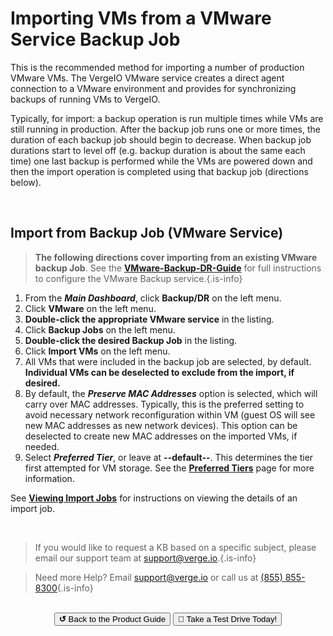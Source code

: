 

# Importing VMs from a VMware Service Backup Job

This is the recommended method for importing a number of production VMware VMs. The VergeIO VMware service creates a direct agent connection to a VMware environment and provides for synchronizing backups of running VMs to VergeIO.

Typically, for import: a backup operation is run multiple times while VMs are still running in production. After the backup job runs one or more times, the duration of each backup job should begin to decrease. When backup job durations start to level off (e.g. backup duration is about the same each time) one last backup is performed while the VMs are powered down and then the import operation is completed using that backup job (directions below).

<br>


## Import from Backup Job (VMware Service)

> **The following directions cover importing from an existing VMware backup Job**. See the [**VMware-Backup-DR-Guide**](/public/kb/vmware-backup-dr-guide) for full instructions to configure the VMware Backup service.{.is-info}

1.  From the ***Main Dashboard***, click **Backup/DR** on the left menu.
2.  Click **VMware** on the left menu.
3.  **Double-click the appropriate VMware service** in the listing.
4.  Click **Backup Jobs** on the left menu.
5.  **Double-click the desired Backup Job** in the listing.
6.  Click **Import VMs** on the left menu.
7.  All VMs that were included in the backup job are selected, by default. **Individual VMs can be deselected to exclude from the import, if desired.**
8.  By default, the ***Preserve MAC Addresses*** option is selected, which will carry over MAC addresses. Typically, this is the preferred setting to avoid necessary network reconfiguration within VM (guest OS will see new MAC addresses as new network devices). This option can be deselected to create new MAC addresses on the imported VMs, if needed.
9.  Select ***Preferred Tier***, or leave at **\--default--**. This determines the tier first attempted for VM storage. See the [**Preferred Tiers**](/public/ProductGuide/preferredtiers) page for more information.

See [**Viewing Import Jobs**](/public/ProductGuide/viewimportjobs) for instructions on viewing the details of an import job.

<br>   

   > If you would like to request a KB based on a specific subject, please email our support team at <a href="mailto:support@verge.io?subject=KB Request" target="_blank" rel="noopener noreferrer">support@verge.io.</a>{.is-info}

> Need more Help? Email <a href="mailto:support@verge.io?subject=Support Inquiry" target="_blank" rel="noopener noreferrer">support@verge.io</a> or call us at <a href="tel:+855-855-8300">(855) 855-8300</a>{.is-info}

<br>

<div style="text-align:center; margin-bottom:5px">
  <a href="../ProductGuide/menu"><button class="button-grey"><b>↺</b> Back to the Product Guide</button></a>
  <a href="https://www.verge.io/test-drive#Demo-Section"><button class="button-cta">🚗 Take a Test Drive Today!</button></a>
</div>